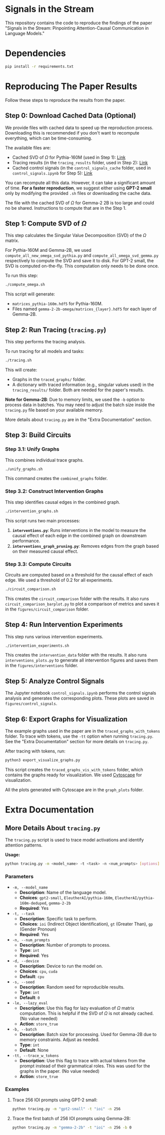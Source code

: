 # Signals in the Stream

This repository contains the code to reproduce the findings of the paper "Signals in the Stream: Pinpointing Attention-Causal Communication in Language Models."

# Dependencies

```sh
pip install -r requirements.txt
```

# Reproducing The Paper Results

Follow these steps to reproduce the results from the paper.

## Step 0: Download Cached Data (Optional)

We provide files with cached data to speed up the reproduction process. Downloading this is recommended if you don't want to recompute everything, which can be time-consuming.

The available files are:
- Cached SVD of $\Omega$ for Pythia-160M (used in Step 1): [Link](https://figshare.com/s/65ca64a0cce99490692b)
- Tracing results (in the `tracing_results` folder, used in Step 2): [Link](https://figshare.com/s/5f6672b23527ba99c541)
- Cached control signals (in the `control_signals_cache` folder, used in `control_signals.ipynb` for Step 5): [Link](https://figshare.com/s/48b884dbeb4efc132a34)

You can recompute all this data. However, it can take a significant amount of time.
**For a faster reproduction**, we suggest either using **GPT-2 small** only by modifying the provided `.sh` files or downloading the cache data.

The file with the cached SVD of $\Omega$ for Gemma-2 2B is too large and could no be shared. Instructions to compute that are in the Step 1.

## Step 1: Compute SVD of $\Omega$

This step calculates the Singular Value Decomposition (SVD) of the $\Omega$ matrix.

For Pythia-160M and Gemma-2B, we used `compute_all_new_omega_svd_pythia.py` and `compute_all_omega_svd_gemma.py` respectively to compute the SVD and save it to disk. For GPT-2 small, the SVD is computed on-the-fly. This computation only needs to be done once.

To run this step:
```sh
./compute_omega.sh
```
This script will generate:
- `matrices_pythia-160m.hdf5` for Pythia-160M.
- Files named `gemma-2-2b-omega/matrices_{layer}.hdf5` for each layer of Gemma-2B.

## Step 2: Run Tracing (`tracing.py`)

This step performs the tracing analysis.

To run tracing for all models and tasks:
```sh
./tracing.sh
```
This will create:
- Graphs in the `traced_graphs/` folder.
- A dictionary with traced information (e.g., singular values used) in the `tracing_results/` folder.
Both are needed for the paper's results.

**Note for Gemma-2B**: Due to memory limits, we used the `-b` option to process data in batches. You may need to adjust the batch size inside the `tracing.py` file based on your available memory.

More details about `tracing.py` are in the "Extra Documentation" section.

## Step 3: Build Circuits

### Step 3.1: Unify Graphs

This combines individual trace graphs.
```sh
./unify_graphs.sh
```
This command creates the `combined_graphs` folder.

### Step 3.2: Construct Intervention Graphs

This step identifies causal edges in the combined graph.
```sh
./intervention_graphs.sh
```
This script runs two main processes:
1.  **`interventions.py`**: Runs interventions in the model to measure the causal effect of each edge in the combined graph on downstream performance.
2.  **`interventions_graph_pruning.py`**: Removes edges from the graph based on their measured causal effect.

### Step 3.3: Compute Circuits

Circuits are computed based on a threshold for the causal effect of each edge. We used a threshold of 0.2 for all experiments.
```sh
./circuit_comparison.sh
```
This creates the `circuit_comparison` folder with the results. It also runs `circuit_comparison_barplot.py` to plot a comparison of metrics and saves it in the `figures/circuit_comparison` folder.

## Step 4: Run Intervention Experiments

This step runs various intervention experiments.
```sh
./intervention_experiments.sh
```
This creates the `intervention_data` folder with the results. It also runs `interventions_plots.py` to generate all intervention figures and saves them in the `figures/interventions` folder.


## Step 5: Analyze Control Signals

The Jupyter notebook `control_signals.ipynb` performs the control signals analysis and generates the corresponding plots. These plots are saved in `figures/control_signals`.


## Step 6: Export Graphs for Visualization

The example graphs used in the paper are in the `traced_graphs_with_tokens` folder. To trace with tokens, use the `-tt` option when running `tracing.py`. See the "Extra Documentation" section for more details on `tracing.py`.

After tracing with tokens, run:
```sh
python3 export_visualize_graphs.py
```
This script creates the `traced_graphs_vis_with_tokens` folder, which contains the graphs ready for visualization. We used [Cytoscape](https://cytoscape.org/) for visualization.

All the plots generated with Cytoscape are in the `graph_plots` folder.


# Extra Documentation

## More Details About `tracing.py`

The `tracing.py` script is used to trace model activations and identify attention patterns.

**Usage:**
```bash
python tracing.py -m <model_name> -t <task> -n <num_prompts> [options]
```

### Parameters

* `-m, --model_name`
    * **Description**: Name of the language model.
    * **Choices**: `gpt2-small`, `EleutherAI/pythia-160m`, `EleutherAI/pythia-160m-deduped`, `gemma-2-2b`
    * **Required**: Yes
* `-t, --task`
    * **Description**: Specific task to perform.
    * **Choices**: `ioi` (Indirect Object Identification), `gt` (Greater Than), `gp` (Gender Pronoun)
    * **Required**: Yes
* `-n, --num_prompts`
    * **Description**: Number of prompts to process.
    * **Type**: `int`
    * **Required**: Yes
* `-d, --device`
    * **Description**: Device to run the model on.
    * **Choices**: `cpu`, `cuda`
    * **Default**: `cpu`
* `-s, --seed`
    * **Description**: Random seed for reproducible results.
    * **Type**: `int`
    * **Default**: `0`
* `-le, --lazy_eval`
    * **Description**: Use this flag for lazy evaluation of $\Omega$ matrix computation. This is helpful if the SVD of $\Omega$ is not already cached. (No value needed)
    * **Action**: `store_true`
* `-b, --batch`
    * **Description**: Batch size for processing. Used for Gemma-2B due to memory constraints. Adjust as needed.
    * **Type**: `int`
    * **Default**: None
* `-tt, --trace_w_tokens`
    * **Description**: Use this flag to trace with actual tokens from the prompt instead of their grammatical roles. This was used for the graphs in the paper. (No value needed)
    * **Action**: `store_true`

### Examples

1.  Trace 256 IOI prompts using GPT-2 small:
    ```sh
    python tracing.py -m "gpt2-small" -t "ioi" -n 256
    ```

2.  Trace the first batch of 256 IOI prompts using Gemma-2B:
    ```sh
    python tracing.py -m "gemma-2-2b" -t "ioi" -n 256 -b 0
    ```